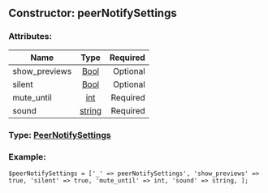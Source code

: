 ## Constructor: peerNotifySettings  

### Attributes:

| Name     |    Type       | Required |
|----------|:-------------:|---------:|
|show\_previews|[Bool](../types/Bool.md) | Optional|
|silent|[Bool](../types/Bool.md) | Optional|
|mute\_until|[int](../types/int.md) | Required|
|sound|[string](../types/string.md) | Required|



### Type: [PeerNotifySettings](../types/PeerNotifySettings.md)


### Example:

```
$peerNotifySettings = ['_' => peerNotifySettings', 'show_previews' => true, 'silent' => true, 'mute_until' => int, 'sound' => string, ];
```